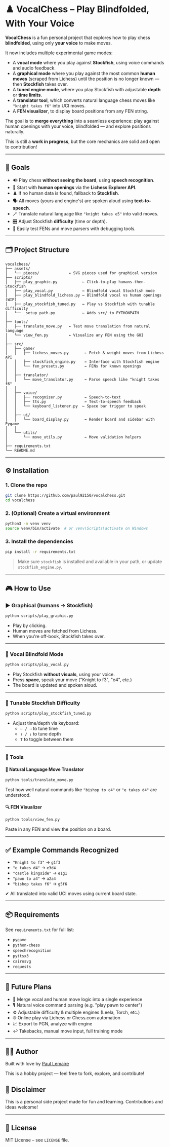 # ♟️ VocalChess – Play Blindfolded, With Your Voice

**VocalChess** is a fun personal project that explores how to play chess **blindfolded**, using only **your voice** to make moves.

It now includes multiple experimental game modes:
- A **vocal mode** where you play against **Stockfish**, using voice commands and audio feedback.
- A **graphical mode** where you play against the most common **human moves** (scraped from Lichess) until the position is no longer known — then **Stockfish** takes over.
- A **tuned engine mode**, where you play Stockfish with adjustable **depth** or **time limits**.
- A **translator tool**, which converts natural language chess moves like `"knight takes f6"` into UCI moves.
- A **FEN visualizer**, to display board positions from any FEN string.

The goal is to **merge everything** into a seamless experience: play against human openings with your voice, blindfolded — and explore positions naturally.

This is still a **work in progress**, but the core mechanics are solid and open to contribution!

---

## 🎯 Goals

- 🔊 Play chess **without seeing the board**, using **speech recognition**.
- 🧠 Start with **human openings** via the **Lichess Explorer API**.
- ♟️ If no human data is found, fallback to **Stockfish**.
- 🗣️ All moves (yours and engine's) are spoken aloud using **text-to-speech**.
- 🪄 Translate natural language like `"knight takes e5"` into valid moves.
- 🎛️ Adjust Stockfish **difficulty** (time or depth).
- 🧪 Easily test FENs and move parsers with debugging tools.

---

## 🗂️ Project Structure

```
vocalchess/
├── assets/
│   └── pieces/             ← SVG pieces used for graphical version
├── scripts/
│   ├── play_graphic.py           ← Click-to-play humans-then-Stockfish
│   ├── play_vocal.py             ← Blindfold vocal Stockfish mode
│   ├── play_blindfold_lichess.py ← Blindfold vocal vs human openings (WIP)
│   ├── play_stockfish_tuned.py   ← Play vs Stockfish with tunable difficulty
│   └── _setup_path.py            ← Adds src/ to PYTHONPATH
│
├── tools/
│   ├── translate_move.py   ← Test move translation from natural language
│   └── view_fen.py         ← Visualize any FEN using the GUI
│
├── src/
│   ├── game/
│   │   ├── lichess_moves.py       ← Fetch & weight moves from Lichess API
│   │   ├── stockfish_engine.py    ← Interface with Stockfish engine
│   │   └── fen_presets.py         ← FENs for known openings
│   │
│   ├── translator/
│   │   └── move_translator.py     ← Parse speech like "knight takes f6"
│   │
│   ├── voice/
│   │   ├── recognizer.py          ← Speech-to-text
│   │   ├── tts.py                 ← Text-to-speech feedback
│   │   └── keyboard_listener.py  ← Space bar trigger to speak
│   │
│   ├── ui/
│   │   └── board_display.py       ← Render board and sidebar with Pygame
│   │
│   └── utils/
│       └── move_utils.py          ← Move validation helpers
│
├── requirements.txt
└── README.md
```

---

## ⚙️ Installation

### 1. Clone the repo

```bash
git clone https://github.com/paul92150/vocalchess.git
cd vocalchess
```

### 2. (Optional) Create a virtual environment

```bash
python3 -m venv venv
source venv/bin/activate  # or venv\Scripts\activate on Windows
```

### 3. Install the dependencies

```bash
pip install -r requirements.txt
```

> Make sure `stockfish` is installed and available in your path, or update `stockfish_engine.py`.

---

## 🎮 How to Use

### ▶️ Graphical (humans → Stockfish)

```bash
python scripts/play_graphic.py
```

- Play by clicking.
- Human moves are fetched from Lichess.
- When you're off-book, Stockfish takes over.

---

### 🎤 Vocal Blindfold Mode

```bash
python scripts/play_vocal.py
```

- Play Stockfish **without visuals**, using your voice.
- Press **space**, speak your move ("Knight to f3", "e4", etc.)
- The board is updated and spoken aloud.

---

### 🧠 Tunable Stockfish Difficulty

```bash
python scripts/play_stockfish_tuned.py
```

- Adjust time/depth via keyboard:
  - `← / →` to tune time
  - `↑ / ↓` to tune depth
  - `T` to toggle between them

---

### 🧪 Tools

#### 🧙 Natural Language Move Translator

```bash
python tools/translate_move.py
```

Test how well natural commands like `"bishop to c4"` or `"e takes d4"` are understood.

#### 🔍 FEN Visualizer

```bash
python tools/view_fen.py
```

Paste in any FEN and view the position on a board.

---

## ✅ Example Commands Recognized

- `"Knight to f3"` → `g1f3`
- `"e takes d4"` → `e3d4`
- `"castle kingside"` → `e1g1`
- `"pawn to a4"` → `a2a4`
- `"bishop takes f6"` → `g5f6`

✔ All translated into valid UCI moves using current board state.

---

## 📦 Requirements

See `requirements.txt` for full list:

- `pygame`
- `python-chess`
- `speechrecognition`
- `pyttsx3`
- `cairosvg`
- `requests`

---

## 🚀 Future Plans

- 🔗 Merge vocal and human move logic into a single experience
- 🎙️ Natural voice command parsing (e.g. "play pawn to center")
- ⚙️ Adjustable difficulty & multiple engines (Leela, Torch, etc.)
- 🌐 Online play via Lichess or Chess.com automation
- 📈 Export to PGN, analyze with engine
- ↩️ Takebacks, manual move input, full training mode

---

## 👨‍💻 Author

Built with love by [Paul Lemaire](https://www.linkedin.com/in/paul-lemaire-aa0369289)

This is a hobby project — feel free to fork, explore, and contribute!  


## 🧪 Disclaimer

This is a personal side project made for fun and learning. Contributions and ideas welcome!

---

## 📄 License

MIT License – see `LICENSE` file.
